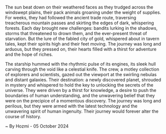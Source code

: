 
The sun beat down on their weathered faces as they trudged across the windswept plains, their pack animals groaning under the weight of supplies. For weeks, they had followed the ancient trade route, traversing treacherous mountain passes and skirting the edges of dark, whispering forests. Each day brought new challenges: bandits lurking in the shadows, storms that threatened to drown them, and the ever-present threat of starvation. But the lure of the fabled city of gold, whispered about in tavern tales, kept their spirits high and their feet moving.  The journey was long and arduous, but they pressed on, their hearts filled with a thirst for adventure and the hope of riches.

The starship hummed with the rhythmic pulse of its engines, its sleek hull carving through the void like a celestial knife. The crew, a motley collection of explorers and scientists, gazed out the viewport at the swirling nebulas and distant galaxies. Their destination: a newly discovered planet, shrouded in mystery and whispered to hold the key to unlocking the secrets of the universe. They were driven by a thirst for knowledge, a desire to push the boundaries of human understanding, and the unwavering belief that they were on the precipice of a momentous discovery. The journey was long and perilous, but they were armed with the latest technology and the unwavering spirit of human ingenuity.  Their journey would forever alter the course of history. 

~ By Hozmi - 05 October 2024
